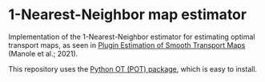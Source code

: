 # 1-Nearest-Neighbor map estimator
Implementation of the 1-Nearest-Neighbor estimator for estimating optimal transport maps, as seen in [Plugin Estimation of Smooth Transport Maps](https://arxiv.org/abs/2107.12364) (Manole et al.; 2021).

This repository uses the [Python OT (POT) package](https://pythonot.github.io/), which is easy to install.
